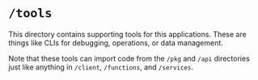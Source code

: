 # `/tools`

This directory contains supporting tools for this applications. These are things like CLIs for debugging, operations, or data management.

Note that these tools can import code from the `/pkg` and `/api` directories just like anything in `/client`, `/functions`, and `/services`.
